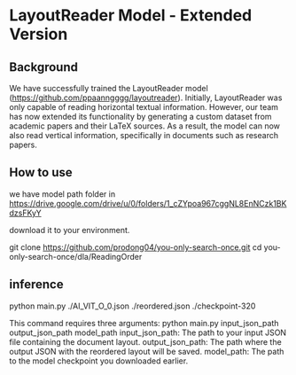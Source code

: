 # LayoutReader Model - Extended Version
## Background

We have successfully trained the LayoutReader model (https://github.com/ppaanngggg/layoutreader). 
Initially, LayoutReader was only capable of reading horizontal textual information. 
However, our team has now extended its functionality by generating a custom dataset from academic papers and their LaTeX sources. 
As a result, the model can now also read vertical information, specifically in documents such as research papers.

## How to use
we have model path folder in https://drive.google.com/drive/u/0/folders/1_cZYpoa967cggNL8EnNCzk1BKdzsFKyY

download it to your environment.

  git clone https://github.com/prodong04/you-only-search-once.git
  cd you-only-search-once/dla/ReadingOrder

## inference
  python main.py ./AI_VIT_O_0.json ./reordered.json ./checkpoint-320

This command requires three arguments:
python main.py input_json_path output_json_path model_path
input_json_path: The path to your input JSON file containing the document layout.
output_json_path: The path where the output JSON with the reordered layout will be saved.
model_path: The path to the model checkpoint you downloaded earlier.
